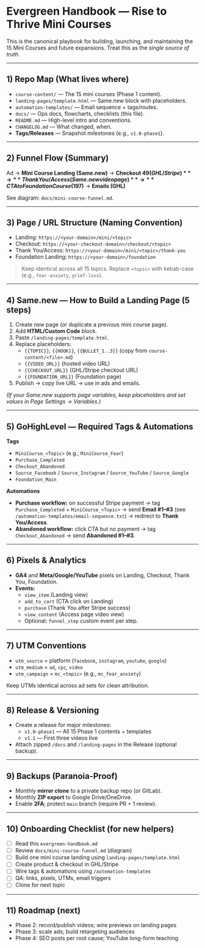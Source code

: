 # Evergreen Handbook — Rise to Thrive Mini Courses

This is the canonical playbook for building, launching, and maintaining the 15 Mini Courses and future expansions. Treat this as the *single source of truth*.

---

## 1) Repo Map (What lives where)
- `course-content/` — The 15 mini courses (Phase 1 content).  
- `landing-pages/template.html` — Same.new block with placeholders.  
- `automation-templates/` — Email sequence + tags/routes.  
- `docs/` — Ops docs, flowcharts, checklists (this file).  
- `README.md` — High-level intro and conventions.  
- `CHANGELOG.md` — What changed, when.  
- **Tags/Releases** — Snapshot milestones (e.g., `v1.0-phase1`).

---

## 2) Funnel Flow (Summary)
Ad → **Mini Course Landing (Same.new)** → **Checkout $49 (GHL/Stripe)** → **Thank You/Access (Same.new video page)** → **CTA to Foundation Course ($197)** → **Emails (GHL)**

See diagram: `docs/mini-course-funnel.md`.

---

## 3) Page / URL Structure (Naming Convention)
- Landing: `https://<your-domain>/mini/<topic>`
- Checkout: `https://<your-checkout-domain>/checkout/<topic>`
- Thank You/Access: `https://<your-domain>/mini/<topic>/thank-you`
- Foundation Landing: `https://<your-domain>/foundation`

> Keep identical across all 15 topics. Replace `<topic>` with kebab-case (e.g., `fear-anxiety`, `grief-loss`).

---

## 4) Same.new — How to Build a Landing Page (5 steps)
1. Create new page (or duplicate a previous mini course page).  
2. Add **HTML/Custom Code** block.  
3. Paste `/landing-pages/template.html`.  
4. Replace placeholders:
   - `{{TOPIC}}`, `{{HOOK}}`, `{{BULLET_1..3}}` (copy from `course-content/<file>.md`)
   - `{{VIDEO_URL}}` (hosted video URL)
   - `{{CHECKOUT_URL}}` (GHL/Stripe checkout URL)
   - `{{FOUNDATION_URL}}` (Foundation page)
5. Publish → copy live URL → use in ads and emails.

*(If your Same.new supports page variables, keep placeholders and set values in Page Settings → Variables.)*

---

## 5) GoHighLevel — Required Tags & Automations
**Tags**  
- `MiniCourse_<Topic>` (e.g., `MiniCourse_Fear`)  
- `Purchase_Completed`  
- `Checkout_Abandoned`  
- `Source_Facebook` / `Source_Instagram` / `Source_YouTube` / `Source_Google`  
- `Foundation_Main`

**Automations**
- **Purchase workflow:** on successful Stripe payment → tag `Purchase_Completed` + `MiniCourse_<Topic>` → send **Email #1–#3** (see `/automation-templates/email-sequence.txt`) → redirect to **Thank You/Access**.
- **Abandoned workflow:** click CTA but no payment → tag `Checkout_Abandoned` → send **Abandoned #1–#3**.

---

## 6) Pixels & Analytics
- **GA4** and **Meta/Google/YouTube** pixels on Landing, Checkout, Thank You, Foundation.
- **Events:**
  - `view_item` (Landing view)
  - `add_to_cart` (CTA click on Landing)
  - `purchase` (Thank You after Stripe success)
  - `view_content` (Access page video view)
  - Optional: `funnel_step` custom event per step.

---

## 7) UTM Conventions
- `utm_source` = platform (`facebook`, `instagram`, `youtube`, `google`)  
- `utm_medium` = `ad`, `cpc`, `video`  
- `utm_campaign` = `mc_<topic>` (e.g., `mc_fear_anxiety`)  

Keep UTMs identical across ad sets for clean attribution.

---

## 8) Release & Versioning
- Create a release for major milestones:  
  - `v1.0-phase1` — All 15 Phase 1 contents + templates  
  - `v1.1` — First three videos live  
- Attach zipped `/docs` and `/landing-pages` in the Release (optional backup).

---

## 9) Backups (Paranoia-Proof)
- Monthly **mirror clone** to a private backup repo (or GitLab).  
- Monthly **ZIP export** to Google Drive/OneDrive.  
- Enable **2FA**; protect `main` branch (require PR + 1 review).  

---

## 10) Onboarding Checklist (for new helpers)
- [ ] Read this `evergreen-handbook.md`  
- [ ] Review `docs/mini-course-funnel.md` (diagram)  
- [ ] Build one mini course landing using `landing-pages/template.html`  
- [ ] Create product & checkout in GHL/Stripe  
- [ ] Wire tags & automations using `/automation-templates`  
- [ ] QA: links, pixels, UTMs, email triggers  
- [ ] Clone for next topic

---

## 11) Roadmap (next)
- Phase 2: record/publish videos; wire previews on landing pages  
- Phase 3: scale ads; build retargeting audiences  
- Phase 4: SEO posts per root cause; YouTube long-form teaching
